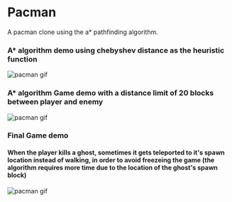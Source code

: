 # Pacman
A pacman clone using the a* pathfinding algorithm.

### A* algorithm demo using chebyshev distance as the heuristic function
![pacman gif](https://media.giphy.com/media/m6qJDrfZLyhyv8HdIF/giphy.gif)


### A* algorithm Game demo with a distance limit of 20 blocks between player and enemy
![pacman gif](https://media.giphy.com/media/R8RYmgGBE4Ihruvej9/giphy.gif)

### Final Game demo
#### When the player kills a ghost, sometimes it gets teleported to it's spawn location instead of walking, in order to avoid freezeing the game (the algorithm requires more time due to the location of the ghost's spawn block)
![pacman gif](https://media.giphy.com/media/Vz4u0ckCJuFJ0RpHYi/giphy.gif)
